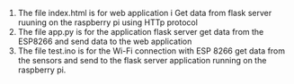 1) The file index.html is for web application i Get data from flask server ruuning on the raspberry pi using HTTp protocol
2) The file app.py is for the application flask server get data from the ESP8266 and send data to the web application
3) The file test.ino is for the Wi-Fi connection with ESP 8266 get data from the sensors and send to the flask server application running on the raspberry pi.
